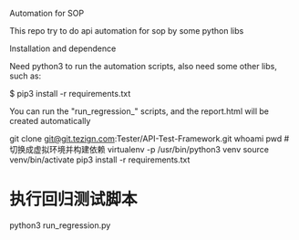 Automation for SOP

This repo try to do api automation for sop by some python libs


Installation and dependence

Need python3 to run the automation scripts, also need some other libs, such as:

$ pip3 install -r requirements.txt


You can run the "run_regression_" scripts, and the report.html will be created automatically


git clone git@git.tezign.com:Tester/API-Test-Framework.git
whoami 
pwd
#切换成虚拟环境并构建依赖
virtualenv -p /usr/bin/python3 venv
source venv/bin/activate
pip3 install -r requirements.txt
# 执行回归测试脚本
python3 run_regression.py


